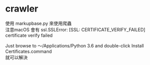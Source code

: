 # crawler

使用 markupbase.py 來使用爬蟲  
注意macOS 會有 ssl.SSLError: [SSL: CERTIFICATE_VERIFY_FAILED] certificate verify failed   

Just browse to ～/Applications/Python 3.6 and double-click Install Certificates.command  
就可以解決  

